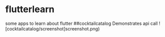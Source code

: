 # flutterlearn
some apps to learn about flutter
##cocktailcatalog
Demonstrates api call
![cocktailcatalog/screenshot]screenshot.png)
